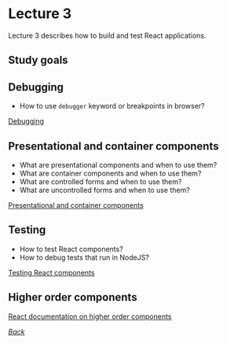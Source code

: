 # Lecture 3

Lecture 3 describes how to build and test React applications.

## Study goals

## Debugging

* How to use `debugger` keyword or breakpoints in browser?

[Debugging](./src/debugging/README.md)

## Presentational and container components

* What are presentational components and when to use them?
* What are container components and when to use them?
* What are controlled forms and when to use them?
* What are uncontrolled forms and when to use them?

[Presentational and container components](./src/presentational_container/README.md)

## Testing

* How to test React components?
* How to debug tests that run in NodeJS?

[Testing React components](./test/README.md)

## Higher order components

[React documentation on higher order components][0]

[_Back_](../README.md)

[0]: https://reactjs.org/docs/higher-order-components.html
